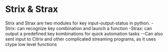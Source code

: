 # Strix & Strax

Strix and Strax are two modules for key input-output-status in python.
-Strix: can recognize key combination and launch a function
-Strax: can output a predefined key kombinations for quick automation tasks
--Can also sent input to Citrix and other complicated streaming programs, as it uses ctype low level functions